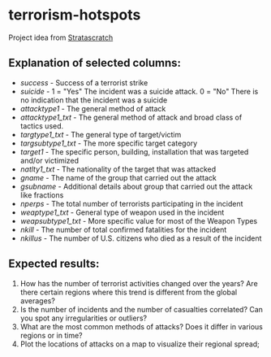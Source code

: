 # terrorism-hotspots
Project idea from [Stratascratch](https://platform.stratascratch.com/data-projects/terrorism-hotspots)

## Explanation of selected columns:

- *success* - Success of a terrorist strike
- *suicide* - 1 = "Yes" The incident was a suicide attack. 0 = "No" There is no indication that the incident was a suicide
- *attacktype1* - The general method of attack
- *attacktype1_txt* - The general method of attack and broad class of tactics used.
- *targtype1_txt* - The general type of target/victim
- *targsubtype1_txt* - The more specific target category
- *target1* - The specific person, building, installation that was targeted and/or victimized
- *natlty1_txt* - The nationality of the target that was attacked
- *gname* - The name of the group that carried out the attack
- *gsubname* - Additional details about group that carried out the attack like fractions
- *nperps* - The total number of terrorists participating in the incident
- *weaptype1_txt* - General type of weapon used in the incident
- *weapsubtype1_txt* - More specific value for most of the Weapon Types
- *nkill* - The number of total confirmed fatalities for the incident
- *nkillus* - The number of U.S. citizens who died as a result of the incident

## Expected results:
1. How has the number of terrorist activities changed over the years? Are there certain regions where this trend is different from the global averages?
2. Is the number of incidents and the number of casualties correlated? Can you spot any irregularities or outliers?
3. What are the most common methods of attacks? Does it differ in various regions or in time?
4. Plot the locations of attacks on a map to visualize their regional spread;